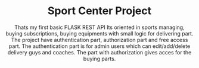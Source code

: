 <h1 align="center">Sport Center Project</h1>
<p align="center">Thats my first basic FLASK REST API
Its oriented in sports managing, buying subscriptions, buying equipments with small logic for delivering part.
The project have authentication part, authorization part and free access part. The authentication part is for admin users which can edit/add/delete 
delivery guys and coaches.
  The part with authorization gives acces for the buying parts.</p>

